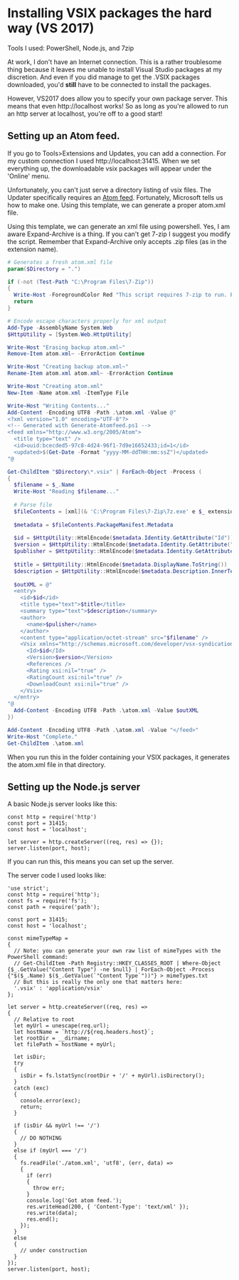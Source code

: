Installing VSIX packages the hard way (VS 2017)
===============================================

Tools I used: PowerShell, Node.js, and 7zip

At work, I don't have an Internet connection. This is a rather troublesome thing because it leaves me unable to install Visual Studio packages at my discretion. And even if you did manage to get the .VSIX packages downloaded, you'd **still** have to be connected to install the packages.

However, VS2017 does allow you to specify your own package server. This means that even http://localhost works! So as long as you're allowed to run an http server at localhost, you're off to a good start!

## Setting up an Atom feed.

If you go to Tools>Extensions and Updates, you can add a connection. For my custom connection I used http://localhost:31415. When we set everything up, the downloadable vsix packages will appear under the 'Online' menu.

Unfortunately, you can't just serve a directory listing of vsix files. The Updater specifically requires an [Atom feed](https://docs.microsoft.com/en-us/visualstudio/extensibility/how-to-create-an-atom-feed-for-a-private-gallery?view=vs-2017). Fortunately, Microsoft tells us how to make one. Using this template, we can generate a proper atom.xml file.

Using this template, we can generate an xml file using powershell. Yes, I am aware Expand-Archive is a thing. If you can't get 7-zip I suggest you modify the script. Remember that Expand-Archive only accepts .zip files (as in the extension name).

```powershell
# Generates a fresh atom.xml file
param($Directory = ".")

if (-not (Test-Path "C:\Program Files\7-Zip"))
{
  Write-Host -ForegroundColor Red "This script requires 7-zip to run. Please install it."
  return
}

# Encode escape characters properly for xml output
Add-Type -AssemblyName System.Web
$HttpUtility = [System.Web.HttpUtility]

Write-Host "Erasing backup atom.xml~"
Remove-Item atom.xml~ -ErrorAction Continue

Write-Host "Creating backup atom.xml~"
Rename-Item atom.xml atom.xml~ -ErrorAction Continue

Write-Host "Creating atom.xml"
New-Item -Name atom.xml -ItemType File

Write-Host "Writing Contents..."
Add-Content -Encoding UTF8 -Path .\atom.xml -Value @"
<?xml version="1.0" encoding="UTF-8"?>
<!-- Generated with Generate-Atomfeed.ps1 -->
<feed xmlns="http://www.w3.org/2005/Atom">
  <title type="text" />
  <id>uuid:bcecded5-97c8-4d24-96f1-7d9e16652433;id=1</id>
  <updated>$(Get-Date -Format "yyyy-MM-ddTHH:mm:ssZ")</updated>
"@

Get-ChildItem "$Directory\*.vsix" | ForEach-Object -Process (
{
  $filename = $_.Name
  Write-Host "Reading $filename..."
  
  # Parse file
  $fileContents = [xml](& 'C:\Program Files\7-Zip\7z.exe' e $_ extension.vsixmanifest -so)
  
  $metadata = $fileContents.PackageManifest.Metadata
  
  $id = $HttpUtility::HtmlEncode($metadata.Identity.GetAttribute("Id"))
  $version = $HttpUtility::HtmlEncode($metadata.Identity.GetAttribute("Version"))
  $publisher = $HttpUtility::HtmlEncode($metadata.Identity.GetAttribute("Publisher"))
  
  $title = $HttpUtility::HtmlEncode($metadata.DisplayName.ToString())
  $description = $HttpUtility::HtmlEncode($metadata.Description.InnerText)
  
  $outXML = @"
  <entry>
    <id>$id</id>
    <title type="text">$title</title>
    <summary type="text">$description</summary>
    <author>
      <name>$pulisher</name>
    </author>
    <content type="application/octet-stream" src="$filename" />
    <Vsix xmlns="http://schemas.microsoft.com/developer/vsx-syndication-schema/2010" xmlns:xsd="http://www.w3.org/2001/XMLSchema" xmlns:xsi="http://www.w3.org/2001/XMLSchema-instance" Version="$version">
      <Id>$id</Id>
      <Version>$version</Version>
      <References />
      <Rating xsi:nil="true" />
      <RatingCount xsi:nil="true" />
      <DownloadCount xsi:nil="true" />
    </Vsix>
  </entry>
"@
  Add-Content -Encoding UTF8 -Path .\atom.xml -Value $outXML
})

Add-Content -Encoding UTF8 -Path .\atom.xml -Value "</feed>"
Write-Host "Complete."
Get-ChildItem .\atom.xml
```

When you run this in the folder containing your VSIX packages, it generates the atom.xml file in that directory.

## Setting up the Node.js server

A basic Node.js server looks like this:

```es6
const http = require('http')
const port = 31415;
const host = 'localhost';

let server = http.createServer((req, res) => {});
server.listen(port, host);
```
If you can run this, this means you can set up the server.

The server code I used looks like:
```es6
'use strict';
const http = require('http');
const fs = require('fs');
const path = require('path');

const port = 31415;
const host = 'localhost';

const mimeTypeMap = 
{
  // Note: you can generate your own raw list of mimeTypes with the PowerShell command:
  // Get-ChildItem -Path Registry::HKEY_CLASSES_ROOT | Where-Object {$_.GetValue("Content Type") -ne $null} | ForEach-Object -Process {"$($_.Name) $($_.GetValue(`"Content Type`"))"} > mimeTypes.txt
  // But this is really the only one that matters here:
  '.vsix' : 'application/vsix'
};

let server = http.createServer((req, res) => 
{
  // Relative to root
  let myUrl = unescape(req.url);
  let hostName = `http://${req.headers.host}`;
  let rootDir = __dirname;
  let filePath = hostName + myUrl;
  
  let isDir;
  try
  {
    isDir = fs.lstatSync(rootDir + '/' + myUrl).isDirectory();
  }
  catch (exc)
  {
    console.error(exc);
    return;
  }
  
  if (isDir && myUrl !== '/')
  {
    // DO NOTHING
  }
  else if (myUrl === '/')
  {
    fs.readFile('./atom.xml', 'utf8', (err, data) =>
    {
      if (err)
      {
        throw err;
      }
      console.log('Got atom feed.');
      res.writeHead(200, { 'Content-Type': 'text/xml' });
      res.write(data);
      res.end();
    });
  }
  else
  {
    // under construction
  }
});
server.listen(port, host);
```

